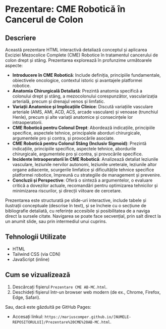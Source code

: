 # Prezentare: CME Robotică în Cancerul de Colon

## Descriere

Această prezentare HTML interactivă detaliază conceptul și aplicarea Exciziei Mezocolice Complete (CME) Robotice în tratamentul cancerului de colon drept și stâng. Prezentarea explorează în profunzime următoarele aspecte:

* **Introducere în CME Robotică**: Include definiția, principiile fundamentale, obiectivele oncologice, contextul istoric și avantajele platformei robotice.
* **Anatomia Chirurgicală Detaliată**: Prezintă anatomia specifică a colonului drept și stâng, a mezocolonului corespunzător, vascularizația arterială, precum și drenajul venos și limfatic.
* **Variații Anatomice și Implicațiile Clinice**: Discută variațiile vasculare arteriale (AMS, AMI, ACD, ACS, arcade vasculare) și venoase (trunchiul Henle), precum și alte variații anatomice și consecințele lor intraoperatorii.
* **CME Robotică pentru Colonul Drept**: Abordează indicațiile, principiile specifice, aspectele tehnice, principalele aborduri chirurgicale, argumentele pro și contra, și provocările asociate.
* **CME Robotică pentru Colonul Stâng (Inclusiv Sigmoid)**: Prezintă indicațiile, principiile specifice, aspectele tehnice, abordurile chirurgicale, argumentele pro și contra, și provocările specifice.
* **Incidente Intraoperatorii în CME Robotică**: Analizează detaliat leziunile vasculare, leziunile nervilor autonomi, leziunile ureterale, leziunile altor organe adiacente, scurgerile limfatice și dificultățile tehnice specifice platformei robotice, împreună cu strategiile de management și prevenire.
* **Concluzii și Perspective**: Oferă o sinteză a argumentelor, o evaluare critică a dovezilor actuale, recomandări pentru optimizarea tehnicilor și minimizarea riscurilor, și direcții viitoare de cercetare.

Prezentarea este structurată pe slide-uri interactive, include tabele și ilustrații conceptuale (descrise în text), și se încheie cu o secțiune de bibliografie detaliată, cu referințe accesibile și posibilitatea de a naviga direct la sursele citate. Navigarea se poate face secvențial, prin salt direct la un anumit slide, sau prin intermediul unui cuprins.

## Tehnologii Utilizate
* HTML
* Tailwind CSS (via CDN)
* JavaScript (inline)

## Cum se vizualizează
1.  Descărcați fișierul `Prezentare CME AB-MC.html`.
2.  Deschideți fișierul într-un browser web modern (de ex., Chrome, Firefox, Edge, Safari).

Sau, dacă este găzduită pe GitHub Pages:
* Accesați linkul: `https://mariuscomper.github.io/[NUMELE-REPOSITORULUI]/Prezentare%20CME%20AB-MC.html`.
